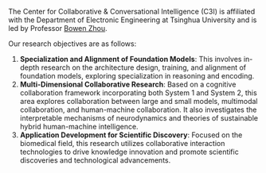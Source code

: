 The Center for Collaborative & Conversational Intelligence (C3I) is affiliated with the Department of Electronic Engineering at Tsinghua University and is led by Professor [Bowen Zhou](http://c3i.ee.tsinghua.edu.cn/en/author/bowen-zhou/).

Our research objectives are as follows:

1. **Specialization and Alignment of Foundation Models**: This involves in-depth research on the architecture design, training, and alignment of foundation models, exploring specialization in reasoning and encoding.
2. **Multi-Dimensional Collaborative Research**: Based on a cognitive collaboration framework incorporating both System 1 and System 2, this area explores collaboration between large and small models, multimodal collaboration, and human-machine collaboration. It also investigates the interpretable mechanisms of neurodynamics and theories of sustainable hybrid human-machine intelligence.
3. **Application Development for Scientific Discovery**: Focused on the biomedical field, this research utilizes collaborative interaction technologies to drive knowledge innovation and promote scientific discoveries and technological advancements.

